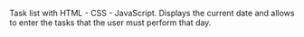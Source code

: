 Task list with HTML - CSS - JavaScript. Displays the current date and allows to enter the tasks that the user must perform that day.
